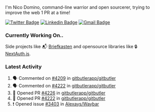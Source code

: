 
I'm Nico Domino, command-line warrior and open sourcerer, trying to improve the web 1 PR at a time!

[![Twitter Badge](https://img.shields.io/badge/-@ndom91-1ca0f1?style=flat-square&labelColor=1ca0f1&logo=twitter&logoColor=white&link=https://twitter.com/ndom91)](https://twitter.com/ndom91) [![Linkedin Badge](https://img.shields.io/badge/-ndom91-blue?style=flat-square&logo=Linkedin&logoColor=white&link=https://www.linkedin.com/in/ndom91/)](https://www.linkedin.com/in/ndom91/) [![Gmail Badge](https://img.shields.io/badge/-yo@ndo.dev-c14438?style=flat-square&logo=mail.ru&logoColor=white&link=mailto:yo@ndo.dev)](mailto:yo@ndo.dev)

### Currently Working On..

Side projects like 📬 [Briefkasten](https://briefkastenhq.com) and opensource libraries like 🔒 [NextAuth.js](https://github.com/nextauthjs/next-auth).

<!--START_SECTION_PROFILE_VIEWS:readme-info-->
<!--END_SECTION_PROFILE_VIEWS:readme-info-->

<!--START_SECTION_DAILY_COMMIT:readme-info-->
<!--END_SECTION_DAILY_COMMIT:readme-info-->

<!--START_SECTION_WEEKLY_COMMIT:readme-info-->
<!--END_SECTION_WEEKLY_COMMIT:readme-info-->

### Latest Activity

<!--START_SECTION:activity-->
1. 🗣 Commented on [#4209](https://github.com/gitbutlerapp/gitbutler/issues/4209#issuecomment-2203542591) in [gitbutlerapp/gitbutler](https://github.com/gitbutlerapp/gitbutler)
2. 🗣 Commented on [#4222](https://github.com/gitbutlerapp/gitbutler/pull/4222#issuecomment-2203533062) in [gitbutlerapp/gitbutler](https://github.com/gitbutlerapp/gitbutler)
3. 💪 Opened PR [#4226](https://github.com/gitbutlerapp/gitbutler/pull/4226) in [gitbutlerapp/gitbutler](https://github.com/gitbutlerapp/gitbutler)
4. 💪 Opened PR [#4222](https://github.com/gitbutlerapp/gitbutler/pull/4222) in [gitbutlerapp/gitbutler](https://github.com/gitbutlerapp/gitbutler)
5. ❗ Opened issue [#3403](https://github.com/Alexays/Waybar/issues/3403) in [Alexays/Waybar](https://github.com/Alexays/Waybar)
<!--END_SECTION:activity-->
